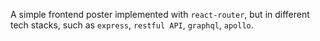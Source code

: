 A simple frontend poster implemented with `react-router`, but in different tech stacks, such as `express`, `restful API`, `graphql`, `apollo`.
